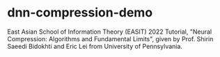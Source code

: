 # dnn-compression-demo

East Asian School of Information Theory (EASIT) 2022 Tutorial, "Neural Compression: Algorithms and Fundamental Limits", given by Prof. Shirin Saeedi Bidokhti and Eric Lei from University of Pennsylvania.
